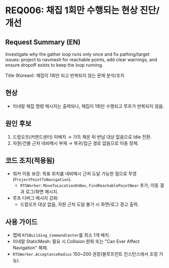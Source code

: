 # REQ006: 채집 1회만 수행되는 현상 진단/개선

## Request Summary (EN)
Investigate why the gather loop runs only once and fix pathing/target issues: project to navmesh for reachable points, add clear warnings, and ensure dropoff exists to keep the loop running.

Title (Korean): 채집이 1회만 되고 반복되지 않는 문제 분석/조치

## 현상
- 미네랄 채집 명령 메시지는 출력되나, 채집이 1회만 수행되고 루프가 반복되지 않음.

## 원인 후보
1) 드랍오프(커맨드센터) 미배치 → 가득 채운 뒤 반납 대상 없음으로 Idle 전환.
2) 자원/건물 근처 네비메시 부재 → 복귀/접근 경로 없음으로 이동 정체.

## 코드 조치(적용됨)
- 워커 이동 보강: 목표 위치를 네비메시 근처 도달 가능한 점으로 투영(`ProjectPointToNavigation`).
  - `RTSWorker`: `MoveToLocationOnNav`, `FindReachablePointNear` 추가, 이동 결과 로그/화면 메시지.
- 루프 디버그 메시지 강화:
  - 드랍오프 대상 없음, 자원 근처 도달 불가 시 화면/로그 경고 출력.

## 사용 가이드
- 맵에 `RTSBuilding_CommandCenter`를 최소 1개 배치.
- 미네랄 StaticMesh: 필요 시 Collision 완화 또는 "Can Ever Affect Navigation" 해제.
- `RTSWorker.AcceptanceRadius` 150~200 권장(블루프린트 인스턴스에서 조정 가능).

